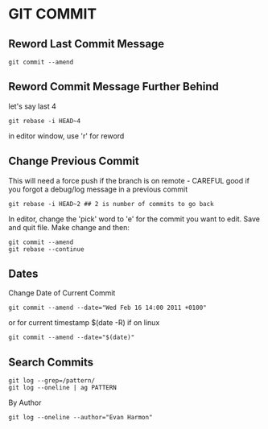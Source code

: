 # GIT COMMIT

## Reword Last Commit Message

```console
git commit --amend
```

## Reword Commit Message Further Behind

let's say last 4

```console
git rebase -i HEAD~4
```

in editor window, use 'r' for reword

## Change Previous Commit

This will need a force push if the branch is on remote - CAREFUL good if you
forgot a debug/log message in a previous commit

```console
git rebase -i HEAD~2 ## 2 is number of commits to go back
```

In editor, change the 'pick' word to 'e' for the commit you want to edit. Save
and quit file. Make change and then:

```console
git commit --amend
git rebase --continue
```

## Dates

Change Date of Current Commit

```console
git commit --amend --date="Wed Feb 16 14:00 2011 +0100"
```

or for current timestamp \$(date -R) if on linux

```console
git commit --amend --date="$(date)"
```

## Search Commits

```console
git log --grep=/pattern/
git log --oneline | ag PATTERN
```

By Author

```console
git log --oneline --author="Evan Harmon"
```
